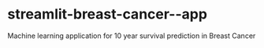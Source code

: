 # streamlit-breast-cancer--app
Machine learning application for 10 year survival prediction in Breast Cancer
